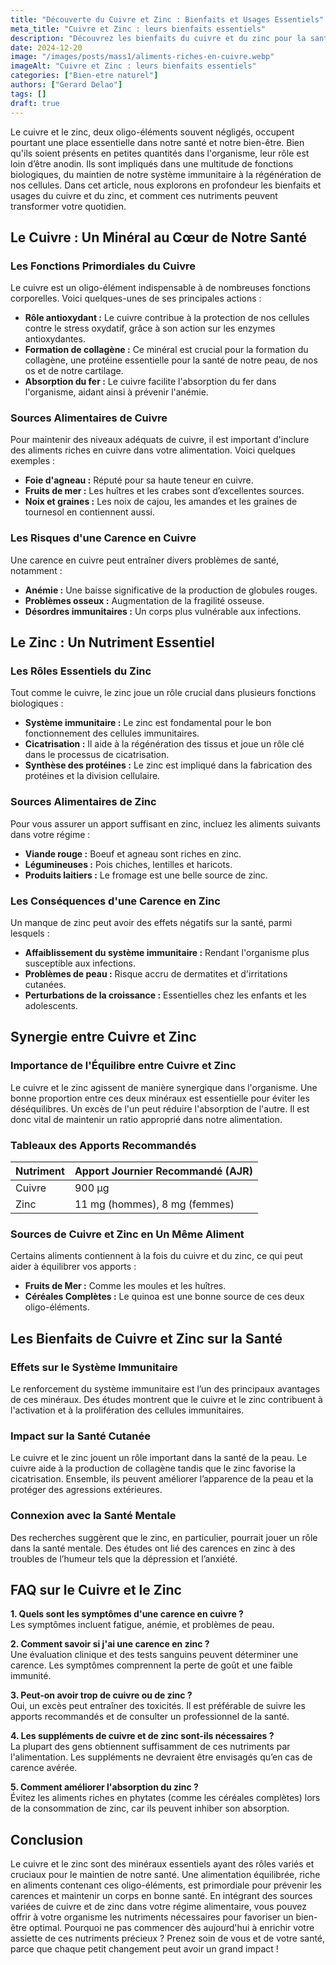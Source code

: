 ```yaml
---
title: "Découverte du Cuivre et Zinc : Bienfaits et Usages Essentiels"
meta_title: "Cuivre et Zinc : leurs bienfaits essentiels"
description: "Découvrez les bienfaits du cuivre et du zinc pour la santé et leur utilisation dans votre quotidien."
date: 2024-12-20
image: "/images/posts/mass1/aliments-riches-en-cuivre.webp"
imageAlt: "Cuivre et Zinc : leurs bienfaits essentiels"
categories: ["Bien-etre naturel"]
authors: ["Gerard Delao"]
tags: []
draft: true
---
```


Le cuivre et le zinc, deux oligo-éléments souvent négligés, occupent pourtant une place essentielle dans notre santé et notre bien-être. Bien qu'ils soient présents en petites quantités dans l'organisme, leur rôle est loin d’être anodin. Ils sont impliqués dans une multitude de fonctions biologiques, du maintien de notre système immunitaire à la régénération de nos cellules. Dans cet article, nous explorons en profondeur les bienfaits et usages du cuivre et du zinc, et comment ces nutriments peuvent transformer votre quotidien.

## Le Cuivre : Un Minéral au Cœur de Notre Santé

### Les Fonctions Primordiales du Cuivre

Le cuivre est un oligo-élément indispensable à de nombreuses fonctions corporelles. Voici quelques-unes de ses principales actions :

- **Rôle antioxydant :** Le cuivre contribue à la protection de nos cellules contre le stress oxydatif, grâce à son action sur les enzymes antioxydantes.
- **Formation de collagène :** Ce minéral est crucial pour la formation du collagène, une protéine essentielle pour la santé de notre peau, de nos os et de notre cartilage.
- **Absorption du fer :** Le cuivre facilite l'absorption du fer dans l'organisme, aidant ainsi à prévenir l'anémie.

### Sources Alimentaires de Cuivre

Pour maintenir des niveaux adéquats de cuivre, il est important d'inclure des aliments riches en cuivre dans votre alimentation. Voici quelques exemples :

- **Foie d'agneau :** Réputé pour sa haute teneur en cuivre.
- **Fruits de mer :** Les huîtres et les crabes sont d’excellentes sources.
- **Noix et graines :** Les noix de cajou, les amandes et les graines de tournesol en contiennent aussi.

### Les Risques d'une Carence en Cuivre

Une carence en cuivre peut entraîner divers problèmes de santé, notamment :

- **Anémie :** Une baisse significative de la production de globules rouges.
- **Problèmes osseux :** Augmentation de la fragilité osseuse.
- **Désordres immunitaires :** Un corps plus vulnérable aux infections.

## Le Zinc : Un Nutriment Essentiel

### Les Rôles Essentiels du Zinc

Tout comme le cuivre, le zinc joue un rôle crucial dans plusieurs fonctions biologiques :

- **Système immunitaire :** Le zinc est fondamental pour le bon fonctionnement des cellules immunitaires.
- **Cicatrisation :** Il aide à la régénération des tissus et joue un rôle clé dans le processus de cicatrisation.
- **Synthèse des protéines :** Le zinc est impliqué dans la fabrication des protéines et la division cellulaire.

### Sources Alimentaires de Zinc

Pour vous assurer un apport suffisant en zinc, incluez les aliments suivants dans votre régime :

- **Viande rouge :** Boeuf et agneau sont riches en zinc.
- **Légumineuses :** Pois chiches, lentilles et haricots.
- **Produits laitiers :** Le fromage est une belle source de zinc.

### Les Conséquences d'une Carence en Zinc

Un manque de zinc peut avoir des effets négatifs sur la santé, parmi lesquels :

- **Affaiblissement du système immunitaire :** Rendant l'organisme plus susceptible aux infections.
- **Problèmes de peau :** Risque accru de dermatites et d'irritations cutanées.
- **Perturbations de la croissance :** Essentielles chez les enfants et les adolescents.

## Synergie entre Cuivre et Zinc

### Importance de l'Équilibre entre Cuivre et Zinc

Le cuivre et le zinc agissent de manière synergique dans l'organisme. Une bonne proportion entre ces deux minéraux est essentielle pour éviter les déséquilibres. Un excès de l'un peut réduire l'absorption de l'autre. Il est donc vital de maintenir un ratio approprié dans notre alimentation.

### Tableaux des Apports Recommandés

| Nutriment | Apport Journier Recommandé (AJR) |
|-----------|----------------------------------|
| Cuivre    | 900 µg                           |
| Zinc      | 11 mg (hommes), 8 mg (femmes)   |

### Sources de Cuivre et Zinc en Un Même Aliment

Certains aliments contiennent à la fois du cuivre et du zinc, ce qui peut aider à équilibrer vos apports :

- **Fruits de Mer :** Comme les moules et les huîtres.
- **Céréales Complètes :** Le quinoa est une bonne source de ces deux oligo-éléments.

## Les Bienfaits de Cuivre et Zinc sur la Santé

### Effets sur le Système Immunitaire

Le renforcement du système immunitaire est l’un des principaux avantages de ces minéraux. Des études montrent que le cuivre et le zinc contribuent à l'activation et à la prolifération des cellules immunitaires.

### Impact sur la Santé Cutanée

Le cuivre et le zinc jouent un rôle important dans la santé de la peau. Le cuivre aide à la production de collagène tandis que le zinc favorise la cicatrisation. Ensemble, ils peuvent améliorer l’apparence de la peau et la protéger des agressions extérieures.

### Connexion avec la Santé Mentale

Des recherches suggèrent que le zinc, en particulier, pourrait jouer un rôle dans la santé mentale. Des études ont lié des carences en zinc à des troubles de l’humeur tels que la dépression et l’anxiété.

## FAQ sur le Cuivre et le Zinc

**1. Quels sont les symptômes d'une carence en cuivre ?**  
Les symptômes incluent fatigue, anémie, et problèmes de peau.

**2. Comment savoir si j'ai une carence en zinc ?**  
Une évaluation clinique et des tests sanguins peuvent déterminer une carence. Les symptômes comprennent la perte de goût et une faible immunité.

**3. Peut-on avoir trop de cuivre ou de zinc ?**  
Oui, un excès peut entraîner des toxicités. Il est préférable de suivre les apports recommandés et de consulter un professionnel de la santé.

**4. Les suppléments de cuivre et de zinc sont-ils nécessaires ?**  
La plupart des gens obtiennent suffisamment de ces nutriments par l'alimentation. Les suppléments ne devraient être envisagés qu’en cas de carence avérée.

**5. Comment améliorer l'absorption du zinc ?**  
Évitez les aliments riches en phytates (comme les céréales complètes) lors de la consommation de zinc, car ils peuvent inhiber son absorption.

## Conclusion

Le cuivre et le zinc sont des minéraux essentiels ayant des rôles variés et cruciaux pour le maintien de notre santé. Une alimentation équilibrée, riche en aliments contenant ces oligo-éléments, est primordiale pour prévenir les carences et maintenir un corps en bonne santé. En intégrant des sources variées de cuivre et de zinc dans votre régime alimentaire, vous pouvez offrir à votre organisme les nutriments nécessaires pour favoriser un bien-être optimal. Pourquoi ne pas commencer dès aujourd'hui à enrichir votre assiette de ces nutriments précieux ? Prenez soin de vous et de votre santé, parce que chaque petit changement peut avoir un grand impact !

